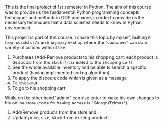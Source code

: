 This is the final project of 1st semester in Python. The aim of this course was to provide us the fundamental Python programming concepts techniques and methods in OOP and more, in order to provide us the necessary techniques that a data scientist needs to know in Python environment.

This project is part of this course. I chose this topic by myself, builting it from scratch.
It's an imaginary e-shop where the "customer" can do a variety of actions within it like:

1. Purchases (Add-Remove products to his shopping cart: each product is deducted from the stock if it is added to the shopping cart)
2. See the whole available inventory and be able to search a specific product (having implemented sorting algorithm)
3. To apply the discount code which is given as a message
4. To checkout
5. To go to his shopping cart

While on the other hand "admin" can also enter to make his own changes to his online store (code for having access is "GiorgosTzimas"):
1. Add/Remove products from the store and
2. Update price, size, stock from existing products
